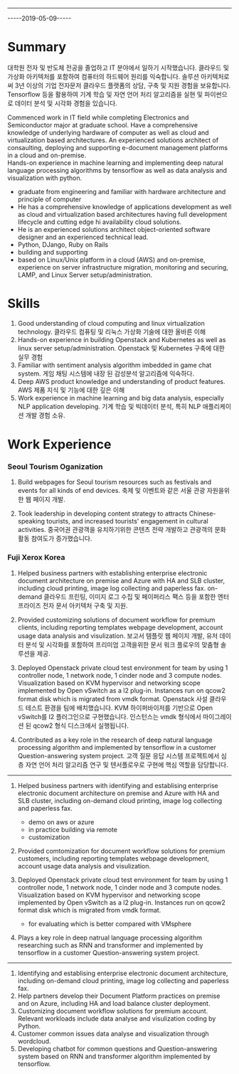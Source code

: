 




-----

-----2019-05-09-----


# Summary



대학원 전자 및 반도체 전공을 졸업하고 IT 분야에서 일하기 시작했습니다.
클라우드 및 가상화 아키텍처를 포함하여 컴퓨터의 하드웨어 원리를 익숙합니다.
솔루션 아키텍처로써 3년 이상의 기업 전자문저 클라우드 플랫폼의 상담, 구축 및 지원 경험을 보유합니다.
Tensorflow 등을 활용하여 기계 학습 및 자연 언어 처리 알고리즘을 실현 및 파이썬으로 데이터 분석 및 시각화 경험을 있습니다.






Commenced work in IT field while completing Electronics and Semiconductor major at graduate school. Have a comprehensive knowledge of underlying hardware of computer as well as cloud and virtualization based architectures.  An experienced solutions architect of consaulting, deploying and supporting e-document management platforms in a cloud and on-premise.  
Hands-on experience in machine learning and implementing deep natural language processing algorithms by tensorflow as well as  data analysis and visualization with python.


- graduate from engineering and familiar with hardware architecture and principle of computer
- He has a comprehensive knowledge of applications development as well as cloud and virtualization based architectures having full development lifecycle and cutting edge hi availability cloud solutions. 
- He is an experienced solutions architect object-oriented software designer and an experienced technical lead. 
-  Python, DJango, Ruby on Rails
-  building and supporting
- based on Linux/Unix platform in a cloud (AWS) and on-premise, experience on server infrastructure migration, monitoring and securing, LAMP, and Linux Server setup/administration.
# Skills
1. Good understanding of cloud computing and linux virtualization technology.
클라우드 컴퓨팅 및 리눅스 가상화 기술에 대한 올바른 이해
2. Hands-on experience in building Openstack and Kubernetes as well as linux server setup/administration.
Openstack 및 Kubernetes 구축에 대한 실무 경험
3. Familiar with sentiment analysis algorithm imbedded in game chat system.
게임 채팅 시스템에 내장 된 감성분석 알고리즘에 익숙하다.
4. Deep AWS product knowledge and understanding of product features.
AWS 제품 지식 및 기능에 대한 깊은 이해
5. Work experience in machine learning and big data analysis, especially NLP application developing.
기계 학습 및 빅데이터 분석, 특히 NLP 애플리케이션 개발 경험 소유.


# Work Experience

### Seoul Tourism Oganization

1. Build webpages for Seoul tourism resources such as festivals and events for all kinds of end devices. 
축제 및 이벤트와 같은 서울 관광 자원을위한 웹 페이지 개발.

2. Took leadership in developing content strategy to attracts Chinese-speaking tourists, and increased tourists' engagement in cultural activities.
중국어권 관광객을 유치하기위한 콘텐츠 전략 개발하고 관광객의 문화활동 참여도가 증가했습니다.



### Fuji Xerox Korea

1. Helped business partners with establishing enterprise electronic document architecture on premise and Azure with HA and SLB cluster, including  cloud printing, image log collecting and paperless fax.
on-demand 클라우드 프린팅, 이미지 로그 수집 및 페이퍼리스 팩스 등을 포함한 엔터프라이즈 전자 문서 아키텍처 구축 및 지원.

2. Provided customizing solutions of document workflow for premium clients, including reporting templates webpage development, account usage data analysis and visulization.
보고서 템플릿 웹 페이지 개발, 유저 데이터 분석 및 시각화를 포함하여 프리미엄 고객을위한 문서 워크 플로우의 맞춤형 솔루션을 제공.

3. Deployed Openstack private cloud test environment for team by using 1 controller node, 1 network node, 1 cinder node and 3 compute nodes. Visualization based on KVM hypervisor and networking scope implemented by Open vSwitch as a l2 plug-in. Instances run on qcow2 format disk which is migrated from vmdk format.
Openstack 사설 클라우드 테스트 환경을 팀에 배치했습니다. KVM 하이퍼바이저를 기반으로 Open vSwitch를 l2 플러그인으로 구현했습니다. 인스턴스는 vmdk 형식에서 마이그레이션 된 qcow2 형식 디스크에서 실행됩니다.

4. Contributed as a key role in the research of deep natural language processing algorithm and implemented by tensorflow in a customer Question-answering system project. 
고객 질문 응답 시스템 프로젝트에서 심층 자연 언어 처리 알고리즘 연구 및 텐서플로우로 구현에 핵심 역할을 담당합니다.


-----

1. Helped business partners with identifying and establising enterprise electronic document architecture on premise and Azure with HA and SLB cluster, including on-demand cloud printing, image log collecting and paperless fax.
    - demo on aws or azure
    - in practice building via remote
    - customization
2. Provided comtomization for document workflow solutions for premium customers, including reporting templates webpage development, account usage data analysis and visulization.

3. Deployed Openstack private cloud test environment for team by using 1 controller node, 1 network node, 1 cinder node and 3 compute nodes. Visualization based on KVM hypervisor and networking scope implemented by Open vSwitch as a l2 plug-in. Instances run on qcow2 format disk which is migrated from vmdk format.
    - for evaluating which is better compared with VMsphere

4. Plays a key role in deep natrual language processing algorithm researching such as RNN and transformer and implemented by tensorflow in a customer Question-answering system project. 


-----

1. Identifying and establising enterprise electronic document architecture, including on-demand cloud printing, image log collecting and paperless fax.
2. Help partners develop their Document Platform practices on premise and on Azure, including HA and load balance cluster deployment.
3. Customizing document workflow solutions for premium account. Relevant workloads include data analyse and visulization coding by Python.
4. Customer common issues data analyse and visualization through wordcloud.
5. Developing chatbot for common questions and Question-answering system based on RNN and transformer algorithm implemented by tensorflow.

